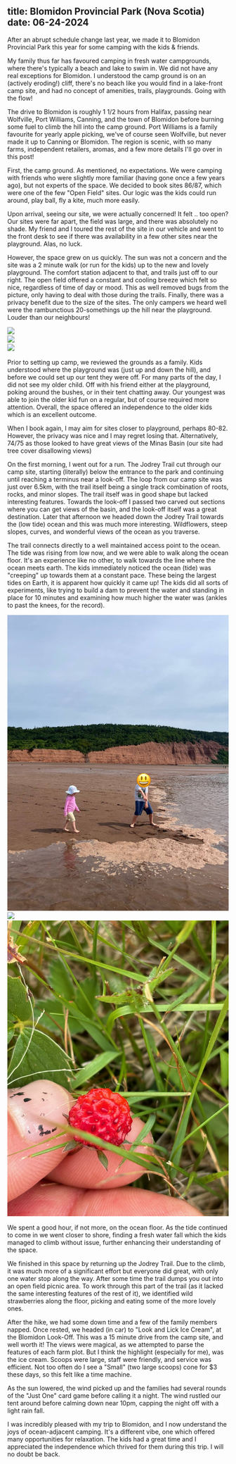 title: Blomidon Provincial Park (Nova Scotia)
date: 06-24-2024
---

After an abrupt schedule change last year, we made it to Blomidon Provincial
Park this year for some camping with the kids & friends.

My family thus far has favoured camping in fresh water campgrounds, where
there's typically a beach and lake to swim in. We did not have any real
exceptions for Blomidon. I understood the camp ground is on an (actively
eroding!) cliff, there's no beach like you would find in a lake-front camp
site, and had no concept of amenities, trails, playgrounds. Going with the flow!

The drive to Blomidon is roughly 1 1/2 hours from Halifax, passing near
Wolfville, Port Williams, Canning, and the town of Blomidon before burning some
fuel to climb the hill into the camp ground. Port Williams is a family
favourite for yearly apple picking, we've of course seen Wolfville, but never
made it up to Canning or Blomidon. The region is scenic, with so many farms,
independent retailers, aromas, and a few more details I'll go over in this
post!

First, the camp ground. As mentioned, no expectations. We were camping with
friends who were slightly more familiar (having gone once a few years ago), but
not experts of the space. We decided to book sites 86/87, which were one of the
few "Open Field" sites. Our logic was the kids could run around, play ball, fly
a kite, much more easily.

Upon arrival, seeing our site, we were actually concerned! It felt .. too open?
Our sites were far apart, the field was large, and there was absolutely no
shade. My friend and I toured the rest of the site in our vehicle and went to
the front desk to see if there was availability in a few other sites near the
playground. Alas, no luck.

However, the space grew on us quickly. The sun was not a concern and the site
was a 2 minute walk (or run for the kids) up to the new and lovely playground.
The comfort station adjacent to that, and trails just off to our right. The
open field offered a constant and cooling breeze which felt so nice, regardless of
time of day or mood. This as well removed bugs from the picture, only having to
deal with those during the trails. Finally, there was a privacy benefit due to
the size of the sites. The only campers we heard well were the rambunctious
20-somethings up the hill near the playground. Louder than our neighbours!

<div class="grid">
  <div class="item left">
    <img src="/static/blomidon/field.jpeg">
  </div>
  <div class="item upper_right">
    <img src="/static/blomidon/playground.jpeg">
  </div>
  <div class="item lower_right">
    <img src="/static/blomidon/playground2.jpeg">
  </div>
</div>

Prior to setting up camp, we reviewed the grounds as a family. Kids understood
where the playground was (just up and down the hill), and before we could set
up our tent they were off. For many parts of the day, I did not see my older
child. Off with his friend either at the playground, poking around the bushes,
or in their tent chatting away. Our youngest was able to join the older kid fun
on a regular, but of course required more attention. Overall, the space offered
an independence to the older kids which is an excellent outcome.

When I book again, I may aim for sites closer to playground, perhaps 80-82.
However, the privacy was nice and I may regret losing that. Alternatively,
74/75 as those looked to have great views of the Minas Basin (our site had tree
cover disallowing views)

On the first morning, I went out for a run. The Jodrey Trail cut through our
camp site, starting (literally) below the entrance to the park and continuing
until reaching a terminus near a look-off. The loop from our camp site was just
over 6.5km, with the trail itself being a single track combination of roots,
rocks, and minor slopes. The trail itself was in good shape but lacked
interesting features. Towards the look-off I passed two carved out sections
where you can get views of the basin, and the look-off itself was a great
destination. Later that afternoon we headed down the Jodrey Trail towards the
(low tide) ocean and this was much more interesting. Wildflowers, steep slopes,
curves, and wonderful views of the ocean as you traverse.

The trail connects directly to a well maintained access point to the ocean.
The tide was rising from low now, and we were able to walk along the ocean
floor. It's an experience like no other, to walk towards the line where the
ocean meets earth. The kids immediately noticed the ocean (tide) was "creeping"
up towards them at a constant pace. These being the largest tides on Earth, it
is apparent how quickly it came up! The kids did all sorts of experiments, like
trying to build a dam to prevent the water and standing in place for 10 minutes
and examining how much higher the water was (ankles to past the knees, for the
record).

<div class="grid">
  <div class="item left">
    <img src="/static/blomidon/tide.jpeg">
  </div>
  <div class="item upper_right">
    <img src="/static/blomidon/lookoff.jpeg">
  </div>
  <div class="item lower_right">
    <img src="/static/blomidon/strawberry.jpeg">
  </div>
</div>

We spent a good hour, if not more, on the ocean floor. As the tide continued to
come in we went closer to shore, finding a fresh water fall which the kids
managed to climb without issue, further enhancing their understanding of the
space.

We finished in this space by returning up the Jodrey Trail. Due to the climb,
it was much more of a significant effort but everyone did great, with only one
water stop along the way. After some time the trail dumps you out into an open
field picnic area. To work through this part of the trail (as it lacked the
same interesting features of the rest of it), we identified wild strawberries
along the floor, picking and eating some of the more lovely ones.

After the hike, we had some down time and a few of the family members napped.
Once rested, we headed (in car) to "Look and Lick Ice Cream", at the Blomidon
Look-Off. This was a 15 minute drive from the camp site, and well worth it! The
views were magical, as we attempted to parse the features of each farm plot. But
I think the highlight (especially for me), was the ice cream. Scoops were
large, staff were friendly, and service was efficient. Not too often do I see
a "Small" (two large scoops) cone for $3 these days, so this felt like a time
machine.

As the sun lowered, the wind picked up and the families had several rounds of
the "Just One" card game before calling it a night. The wind rustled our tent
around before calming down near 10pm, capping the night off with a light rain
fall.

I was incredibly pleased with my trip to Blomidon, and I now understand the
joys of ocean-adjacent camping. It's a different vibe, one which offered many
opportunities for relaxation. The kids had a great time and I appreciated the
independence which thrived for them during this trip. I will no doubt be back.

